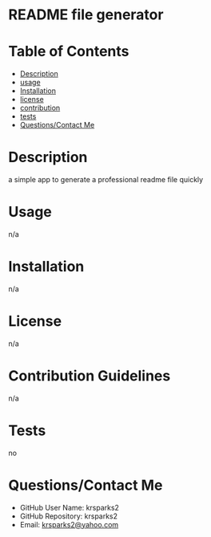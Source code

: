 
  # README file generator


  # Table of Contents
  - [Description](#description)
  - [usage](#usage)
  - [Installation](#installation)
  - [license](#license)
  - [contribution](#contribution)
  - [tests](#tests)
  - [Questions/Contact Me](#Questions)


  # Description
  a simple app to generate a professional readme file quickly


  # Usage
  n/a


  # Installation
  n/a


  # License
  n/a


  # Contribution Guidelines
  n/a


  # Tests
  no


  # Questions/Contact Me
  - GitHub User Name: krsparks2
  - GitHub Repository: krsparks2
  - Email: krsparks2@yahoo.com
